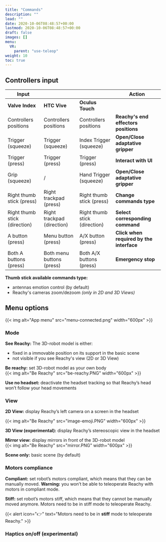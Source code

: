 ```yaml
---
title: "Commands"
description: ""
lead: ""
date: 2020-10-06T08:48:57+00:00
lastmod: 2020-10-06T08:48:57+00:00
draft: false
images: []
menu:
  VR:
    parent: "use-teleop"
weight: 10
toc: true
---
```


## Controllers input

|Input|  |  |Action|
|-----------------|--|--|------|
|**Valve Index**|**HTC Vive**|**Oculus Touch**||
|Controllers positions|Controllers positions|Controllers positions|**Reachy's end effectors positions**|
|Trigger (squeeze)|Trigger (squeeze)|Index Trigger (squeeze)|**Open/Close adaptative gripper**|
|Trigger (press)|Trigger (press)|Trigger (press)|**Interact with UI**|
|Grip (squeeze)| / |Hand Trigger (squeeze)|**Open/Close adaptative gripper**|
|Right thumb stick (press)|Right trackpad (press)|Right thumb stick (press)|**Change commands type**|
|Right thumb stick (direction)|Right trackpad (direction)|Right thumb stick (direction)|**Select corresponding command**|
|A button (press)|Menu button (press)|A/X button (press)|**Click when required by the interface**|
|Both A buttons (press)|Both menu buttons (press)|Both A/X buttons (press)|**Emergency stop**|

**Thumb stick available commands type:**
* antennas emotion control (by default)
* Reachy's cameras zoom/dezoom *(only in 2D and 3D Views)*

## Menu options

{{< img alt="App menu" src="menu-connected.png" width="600px" >}}

### Mode
**See Reachy:** The 3D-robot model is either:  
* fixed in a immovable position on its support in the basic scene
* not visible if you see Reachy's view (2D or 3D View)  

**Be reachy:** set 3D-robot model as your own body  
{{< img alt="Be Reachy" src="be-reachy.PNG" width="600px" >}}

**Use no headset:** deactivate the headset tracking so that Reachy’s head won’t follow your head movements  

### View
**2D View:** display Reachy’s left camera on a screen in the headset  

{{< img alt="Be Reachy" src="image-emoji.PNG" width="600px" >}}

**3D View (experimental):** display Reachy’s stereoscopic view in the headset

**Mirror view:** display mirrors in front of the 3D-robot model  
{{< img alt="Be Reachy" src="mirror.PNG" width="600px" >}}

**Scene only:** basic scene (by default)

### Motors compliance
**Compliant:** set robot’s motors compliant, which means that they can be manually moved. **Warning:** you won’t be able to teleoperate Reachy with motors in compliant mode.  

**Stiff:** set robot’s motors stiff, which means that they cannot be manually moved anymore. Motors need to be in stiff mode to teleoperate Reachy.  

{{< alert icon="👉" text="Motors need to be in <b>stiff</b> mode to teleoperate Reachy." >}}

### Haptics on/off (experimental)
